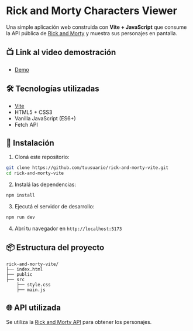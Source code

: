 # Rick and Morty Characters Viewer

Una simple aplicación web construida con **Vite + JavaScript** que consume la API pública de [Rick and Morty](https://rickandmortyapi.com/) y muestra sus personajes en pantalla.

## 📺 Link al video demostración
 - [Demo](https://www.youtube.com/watch?v=sjNM1SAwdNE)

## 🛠 Tecnologías utilizadas

- [Vite](https://vitejs.dev/) 
- HTML5 + CSS3
- Vanilla JavaScript (ES6+)
- Fetch API

## 🚀 Instalación

1. Cloná este repositorio:

```bash
git clone https://github.com/tuusuario/rick-and-morty-vite.git
cd rick-and-morty-vite
```

2. Instalá las dependencias:

```bash
npm install
```

3. Ejecutá el servidor de desarrollo:

```bash
npm run dev
```

4. Abrí tu navegador en `http://localhost:5173`

## 📦 Estructura del proyecto

```
rick-and-morty-vite/
├── index.html
├── public
├── src 
    ├── style.css
    ├── main.js
```

## 🌐 API utilizada

Se utiliza la [Rick and Morty API](https://rickandmortyapi.com/api/character) para obtener los personajes.
